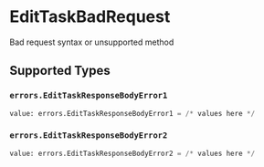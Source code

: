 # EditTaskBadRequest

Bad request syntax or unsupported method


## Supported Types

### `errors.EditTaskResponseBodyError1`

```python
value: errors.EditTaskResponseBodyError1 = /* values here */
```

### `errors.EditTaskResponseBodyError2`

```python
value: errors.EditTaskResponseBodyError2 = /* values here */
```

